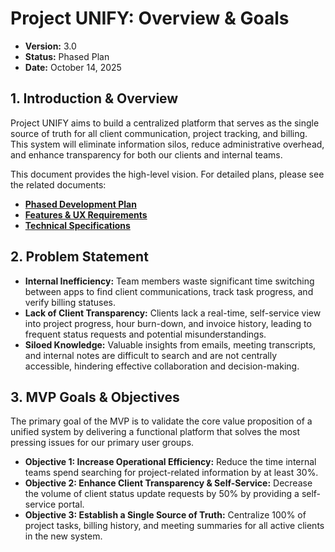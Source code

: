 # **Project UNIFY: Overview & Goals**

* **Version:** 3.0  
* **Status:** Phased Plan  
* **Date:** October 14, 2025

## **1\. Introduction & Overview**

Project UNIFY aims to build a centralized platform that serves as the single source of truth for all client communication, project tracking, and billing. This system will eliminate information silos, reduce administrative overhead, and enhance transparency for both our clients and internal teams.

This document provides the high-level vision. For detailed plans, please see the related documents:

* [**Phased Development Plan**](https://www.google.com/search?q=Project_UNIFY_Phased_Plan.md)  
* [**Features & UX Requirements**](https://www.google.com/search?q=Project_UNIFY_UX_and_Features.md)  
* [**Technical Specifications**](https://www.google.com/search?q=Project_UNIFY_Technical_Specs.md)

## **2\. Problem Statement**

* **Internal Inefficiency:** Team members waste significant time switching between apps to find client communications, track task progress, and verify billing statuses.  
* **Lack of Client Transparency:** Clients lack a real-time, self-service view into project progress, hour burn-down, and invoice history, leading to frequent status requests and potential misunderstandings.  
* **Siloed Knowledge:** Valuable insights from emails, meeting transcripts, and internal notes are difficult to search and are not centrally accessible, hindering effective collaboration and decision-making.

## **3\. MVP Goals & Objectives**

The primary goal of the MVP is to validate the core value proposition of a unified system by delivering a functional platform that solves the most pressing issues for our primary user groups.

* **Objective 1: Increase Operational Efficiency:** Reduce the time internal teams spend searching for project-related information by at least 30%.  
* **Objective 2: Enhance Client Transparency & Self-Service:** Decrease the volume of client status update requests by 50% by providing a self-service portal.  
* **Objective 3: Establish a Single Source of Truth:** Centralize 100% of project tasks, billing history, and meeting summaries for all active clients in the new system.